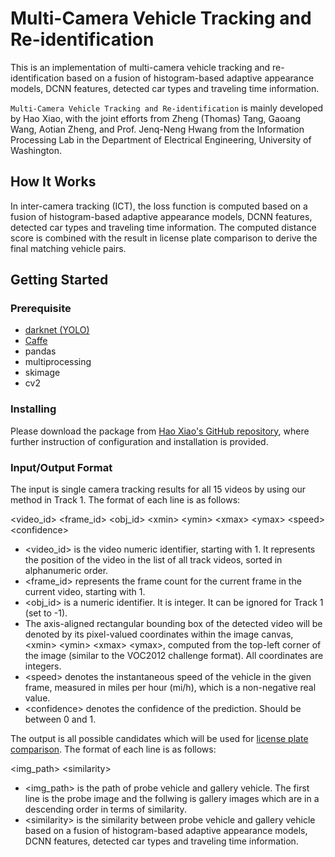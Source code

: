 # Multi-Camera Vehicle Tracking and Re-identification

This is an implementation of multi-camera vehicle tracking and re-identification based on a fusion of histogram-based adaptive appearance models, DCNN features, detected car types and traveling time information.

`Multi-Camera Vehicle Tracking and Re-identification` is mainly developed by Hao Xiao, with the joint efforts from Zheng (Thomas) Tang, Gaoang Wang, Aotian Zheng, and Prof. Jenq-Neng Hwang from the Information Processing Lab in the Department of Electrical Engineering, University of Washington. 

## How It Works

In inter-camera tracking (ICT), the loss function is computed based on a fusion of histogram-based adaptive appearance models, DCNN features, detected car types and traveling time information. The computed distance score is combined with the result in license plate comparison to derive the final matching vehicle pairs. 

## Getting Started

### Prerequisite

* [darknet (YOLO)](https://pjreddie.com/darknet/)
* [Caffe](http://caffe.berkeleyvision.org/)
* pandas
* multiprocessing
* skimage
* cv2

### Installing

Please download the package from [Hao Xiao's GitHub repository](https://github.com/AlexXiao95/Multi-camera-Vehicle-Tracking-and-Reidentification), where further instruction of configuration and installation is provided.

### Input/Output Format

The input is single camera tracking results for all 15 videos by using our method in Track 1. The format of each line is as follows:

\<video_id\> \<frame_id\> \<obj_id\> \<xmin\> \<ymin\> \<xmax\> \<ymax\> \<speed\> \<confidence\>
  
* \<video_id\> is the video numeric identifier, starting with 1. It represents the position of the video in the list of all track videos, sorted in alphanumeric order.
* \<frame_id\> represents the frame count for the current frame in the current video, starting with 1.
* \<obj_id\> is a numeric identifier. It is integer. It can be ignored for Track 1 (set to -1).
* The axis-aligned rectangular bounding box of the detected video will be denoted by its pixel-valued coordinates within the image canvas, \<xmin\> \<ymin\> \<xmax\> \<ymax\>, computed from the top-left corner of the image (similar to the VOC2012 challenge format). All coordinates are integers.
* \<speed\> denotes the instantaneous speed of the vehicle in the given frame, measured in miles per hour (mi/h), which is a non-negative real value.
* \<confidence\> denotes the confidence of the prediction. Should be between 0 and 1.

The output is all possible candidates which will be used for [license plate comparison](https://github.com/NVIDIAAICITYCHALLENGE/2018AICity_TeamUW/tree/master/Track3/LP_COMP_IPL). The format of each line is as follows:

\<img_path\> \<similarity\>

* \<img_path\> is the path of probe vehicle and gallery vehicle. The first line is the probe image and the follwing is gallery images which are in a descending order in terms of similarity.
* \<similarity\> is the similarity between probe vehicle and gallery vehicle based on a fusion of histogram-based adaptive appearance models, DCNN features, detected car types and traveling time information.  